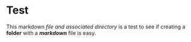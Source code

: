 # Test

This markdown *file and associated directory* is a test to see if creating a **folder** with a ***markdown*** file is easy.
